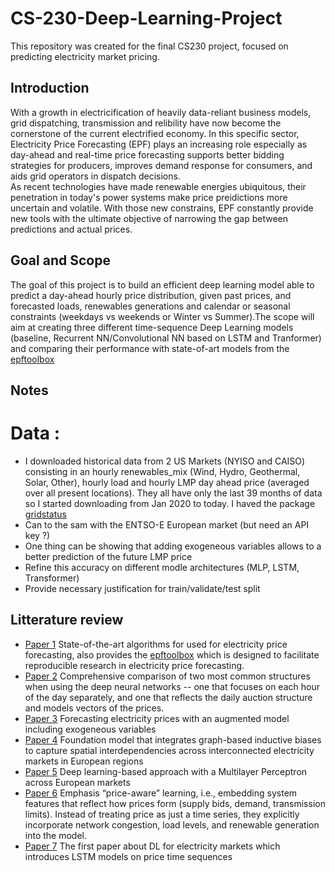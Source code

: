 # CS-230-Deep-Learning-Project
This repository was created for the final CS230 project, focused on predicting electricity market pricing. 
## Introduction 

With a growth in electricification of heavily data-reliant business models, grid dispatching, transmission and relibility have now become the cornerstone of the current electrified economy. In this specific sector, Electricity Price Forecasting (EPF) plays an increasing role especially as day-ahead and real-time price forecasting supports better bidding strategies for producers, improves demand response for consumers, and aids grid operators in dispatch decisions.\
As recent technologies have made renewable energies ubiquitous, their penetration in today's power systems make price preidictions more uncertain and volatile. With those new constrains, EPF constantly provide new tools with the ultimate objective of narrowing the gap between predictions and actual prices. 

## Goal and Scope

The goal of this project is to build an efficient deep learning model able to predict a day-ahead hourly price distribution, given past prices, and forecasted loads, renewables generations and calendar or seasonal constraints (weekdays vs weekends or Winter vs Summer).The scope will aim at creating three different time-sequence Deep Learning models (baseline, Recurrent NN/Convolutional NN based on LSTM and Tranformer) and comparing their performance with state-of-art models from the [epftoolbox](https://github.com/jeslago/epftoolbox)


## Notes

# Data : 
- I downloaded historical data from 2 US Markets (NYISO and CAISO) consisting in an hourly renewables_mix (Wind, Hydro, Geothermal, Solar, Other), hourly load and hourly LMP day ahead price (averaged over all present locations). They all have only the last 39 months of data so I started downloading from Jan 2020 to today. I haved the package [gridstatus](https://opensource.gridstatus.io/en/latest/installation.html)
- Can to the sam with the ENTSO-E European market (but need an API key ?)
- One thing can be showing that adding exogeneous variables allows to a better prediction of the future LMP price
- Refine this accuracy on different modle architectures (MLP, LSTM, Transformer)
- Provide necessary justification for train/validate/test split


## Litterature review  
- [Paper 1](https://www.sciencedirect.com/science/article/pii/S0306261921004529) 
State-of-the-art algorithms for used for electricity price forecasting, also provides the [epftoolbox](https://github.com/jeslago/epftoolbox) which is designed to facilitate reproducible research in electricity price forecasting.
- [Paper 2](https://arxiv.org/abs/2008.08006)
Comprehensive comparison of two most common structures when using the deep neural networks -- one that focuses on each hour of the day separately, and one that reflects the daily auction structure and models vectors of the prices.
- [Paper 3](https://arxiv.org/abs/2104.05522)
Forecasting electricity prices with an augmented model including exogeneous variables
- [Paper 4](https://arxiv.org/abs/2508.04875)
Foundation model that integrates graph-based inductive biases to capture spatial interdependencies across interconnected electricity markets in European regions
- [Paper 5](https://www.sciencedirect.com/science/article/pii/S0360544224026513)
Deep learning-based approach with a Multilayer Perceptron across European markets
- [Paper 6](https://arxiv.org/abs/2308.01436)
Emphasis “price-aware” learning, i.e., embedding system features that reflect how prices form (supply bids, demand, transmission limits). Instead of treating price as just a time series, they explicitly incorporate network congestion, load levels, and renewable generation into the model.
- [Paper 7](https://arxiv.org/pdf/1808.05527)
The first paper about DL for electricity markets which introduces LSTM models on price time sequences



